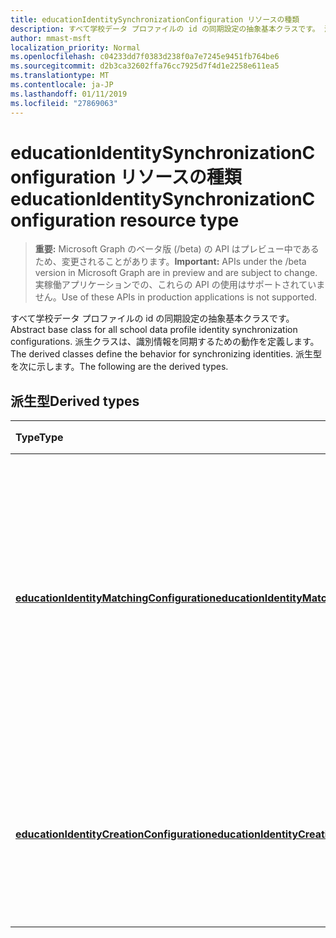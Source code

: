 ```yaml
---
title: educationIdentitySynchronizationConfiguration リソースの種類
description: すべて学校データ プロファイルの id の同期設定の抽象基本クラスです。 派生クラスは、識別情報を同期するための動作を定義します。 派生型を次に示します。
author: mmast-msft
localization_priority: Normal
ms.openlocfilehash: c04233dd7f0383d238f0a7e7245e9451fb764be6
ms.sourcegitcommit: d2b3ca32602ffa76cc7925d7f4d1e2258e611ea5
ms.translationtype: MT
ms.contentlocale: ja-JP
ms.lasthandoff: 01/11/2019
ms.locfileid: "27869063"
---
```

# <a name="educationidentitysynchronizationconfiguration-resource-type"></a><span data-ttu-id="8bca9-105">educationIdentitySynchronizationConfiguration リソースの種類</span><span class="sxs-lookup"><span data-stu-id="8bca9-105">educationIdentitySynchronizationConfiguration resource type</span></span>

> <span data-ttu-id="8bca9-106">**重要:** Microsoft Graph のベータ版 (/beta) の API はプレビュー中であるため、変更されることがあります。</span><span class="sxs-lookup"><span data-stu-id="8bca9-106">**Important:** APIs under the /beta version in Microsoft Graph are in preview and are subject to change.</span></span> <span data-ttu-id="8bca9-107">実稼働アプリケーションでの、これらの API の使用はサポートされていません。</span><span class="sxs-lookup"><span data-stu-id="8bca9-107">Use of these APIs in production applications is not supported.</span></span>

<span data-ttu-id="8bca9-108">すべて学校データ プロファイルの id の同期設定の抽象基本クラスです。</span><span class="sxs-lookup"><span data-stu-id="8bca9-108">Abstract base class for all school data profile identity synchronization configurations.</span></span> <span data-ttu-id="8bca9-109">派生クラスは、識別情報を同期するための動作を定義します。</span><span class="sxs-lookup"><span data-stu-id="8bca9-109">The derived classes define the behavior for synchronizing identities.</span></span> <span data-ttu-id="8bca9-110">派生型を次に示します。</span><span class="sxs-lookup"><span data-stu-id="8bca9-110">The following are the derived types.</span></span>

## <a name="derived-types"></a><span data-ttu-id="8bca9-111">派生型</span><span class="sxs-lookup"><span data-stu-id="8bca9-111">Derived types</span></span>
| <span data-ttu-id="8bca9-112">Type</span><span class="sxs-lookup"><span data-stu-id="8bca9-112">Type</span></span> | <span data-ttu-id="8bca9-113">説明</span><span class="sxs-lookup"><span data-stu-id="8bca9-113">Description</span></span> | 
|:-|:-|
| [<span data-ttu-id="8bca9-114">**educationIdentityMatchingConfiguration**</span><span class="sxs-lookup"><span data-stu-id="8bca9-114">**educationIdentityMatchingConfiguration**</span></span>](educationidentitymatchingconfiguration.md) | <span data-ttu-id="8bca9-115">Azure Active Directory (AD の Azure) 内の既存のユーザー アカウントを一致させるには、この型を使用します。</span><span class="sxs-lookup"><span data-stu-id="8bca9-115">Use this type to match existing user accounts in Azure Active Directory (Azure AD).</span></span> |
| [<span data-ttu-id="8bca9-116">**educationIdentityCreationConfiguration**</span><span class="sxs-lookup"><span data-stu-id="8bca9-116">**educationIdentityCreationConfiguration**</span></span>](educationidentitycreationconfiguration.md) | <span data-ttu-id="8bca9-117">Azure AD で新しいユーザー アカウントを作成するのにには、この型を使用します。</span><span class="sxs-lookup"><span data-stu-id="8bca9-117">Use this type to create new user accounts in Azure AD.</span></span> |
